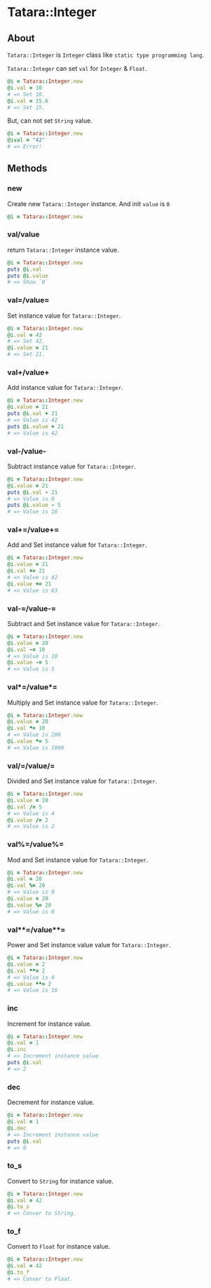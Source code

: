 # Tatara::Integer
## About

`Tatara::Integer` is `Integer` class like `static type programming lang`.

`Tatara::Integer` can set `val` for `Integer` & `Float`.

```ruby
@i = Tatara::Integer.new
@i.val = 10
# => Set 10.
@i.val = 15.6
# => Set 15.
```

But, can not set `String` value.

```ruby
@i = Tatara::Integer.new
@ival = "42"
# => Error!
```

## Methods

### new

Create new `Tatara::Integer` instance.  And init `value` is `0`

```ruby
@i = Tatara::Integer.new
```

### val/value

return `Tatara::Integer` instance value.

```ruby
@i = Tatara::Integer.new
puts @i.val
puts @i.value
# => Show `0`
```

### val=/value=

Set instance value for `Tatara::Integer`.

```ruby
@i = Tatara::Integer.new
@i.val = 42
# => Set 42.
@i.value = 21
# => Set 21.
```

### val+/value+

Add instance value for `Tatara::Integer`.

```ruby
@i = Tatara::Integer.new
@i.value = 21
puts @i.val + 21
# => Value is 42
puts @i.value + 21
# => Value is 42
```

### val-/value-

Subtract instance value for `Tatara::Integer`.

```ruby
@i = Tatara::Integer.new
@i.value = 21
puts @i.val - 21
# => Value is 0
puts @i.value - 5
# => Value is 16
```

### val+=/value+= 

Add and Set instance value for `Tatara::Integer`.

```ruby
@i = Tatara::Integer.new
@i.value = 21
@i.val += 21
# => Value is 42
@i.value += 21
# => Value is 63
```

### val-=/value-= 

Subtract and Set instance value for `Tatara::Integer`.

```ruby
@i = Tatara::Integer.new
@i.value = 20
@i.val -= 10
# => Value is 10
@i.value -= 5
# => Value is 5
```

### val*=/value*= 

Multiply and Set instance value for `Tatara::Integer`.

```ruby
@i = Tatara::Integer.new
@i.value = 20
@i.val *= 10
# => Value is 200
@i.value *= 5
# => Value is 1000
```

### val/=/value/= 

Divided and Set instance value for `Tatara::Integer`.

```ruby
@i = Tatara::Integer.new
@i.value = 20
@i.val /= 5
# => Value is 4
@i.value /= 2
# => Value is 2
```

### val%=/value%= 

Mod and Set instance value for `Tatara::Integer`.

```ruby
@i = Tatara::Integer.new
@i.val = 20
@i.val %= 20
# => Value is 0
@i.value = 20
@i.value %= 20
# => Value is 0
```

### val**=/value**= 

Power and Set instance value value for `Tatara::Integer`.

```ruby
@i = Tatara::Integer.new
@i.value = 2
@i.val **= 2
# => Value is 4
@i.value **= 2
# => Value is 16
```

### inc

Increment for instance value.

```ruby
@i = Tatara::Integer.new
@i.val = 1
@i.inc
# => Increment instance value
puts @i.val
# => 2
```

### dec

Decrement for instance value.

```ruby
@i = Tatara::Integer.new
@i.val = 1
@i.dec
# => Increment instance value
puts @i.val
# => 0
```

### to_s

Convert to `String` for instance value.

```ruby
@i = Tatara::Integer.new
@i.val = 42
@i.to_s
# => Conver to String.
```

### to_f

Convert to `Float` for instance value.

```ruby
@i = Tatara::Integer.new
@i.val = 42
@i.to_f
# => Conver to Float.
```